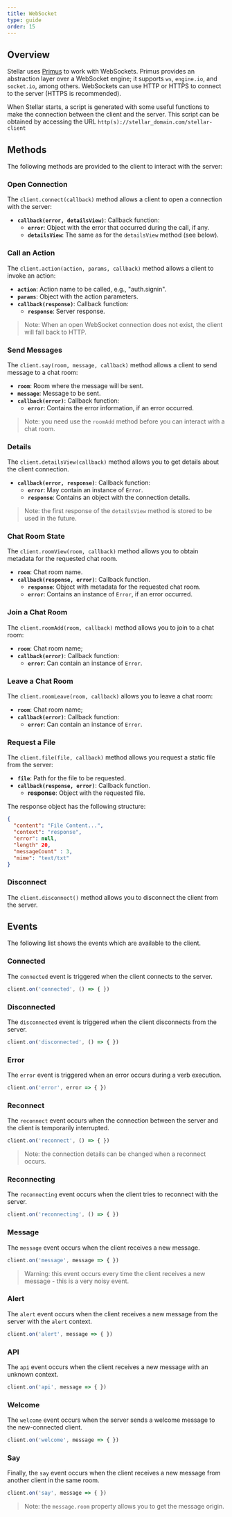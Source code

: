 ```yaml
---
title: WebSocket
type: guide
order: 15
---
```


## Overview

Stellar uses [Primus](http://primus.io) to work with WebSockets. Primus provides an abstraction layer over a WebSocket engine; it supports `ws`, `engine.io`, and `socket.io`, among others. WebSockets can use HTTP or HTTPS to connect to the server (HTTPS is recommended).

When Stellar starts, a script is generated with some useful functions to make the connection between the client and the server. This script can be obtained by accessing the URL `http(s)://stellar_domain.com/stellar-client`

## Methods

The following methods are provided to the client to interact with the server:

### Open Connection

The `client.connect(callback)` method allows a client to open a connection with the server:

- **`callback(error, detailsView)`**: Callback function:
  - **`error`**: Object with the error that occurred during the call, if any.
  - **`detailsView`**: The same as for the `detailsView` method (see below).

### Call an Action

The `client.action(action, params, callback)` method allows a client to invoke an action:

- **`action`**: Action name to be called, e.g., "auth.signin".
- **`params`**: Object with the action parameters.
- **`callback(response)`**: Callback function:
  - **`response`**: Server response.

> Note: When an open WebSocket connection does not exist, the client will fall back to HTTP.

### Send Messages

The `client.say(room, message, callback)` method allows a client to send message to a chat room:

- **`room`**: Room where the message will be sent.
- **`message`**: Message to be sent.
- **`callback(error)`**: Callback function:
  - **`error`**: Contains the error information, if an error occurred.

> Note: you need use the `roomAdd` method before you can interact with a chat room.

### Details

The `client.detailsView(callback)` method allows you to get details about the client connection.

- **`callback(error, response)`**: Callback function:
  - **`error`**: May contain an instance of `Error`.
  - **`response`**: Contains an object with the connection details.

> Note: the first response of the `detailsView` method is stored to be used in the future.

### Chat Room State

The `client.roomView(room, callback)` method allows you to obtain metadata for the requested chat room.

- **`room`**: Chat room name.
- **`callback(response, error)`**: Callback function.
  - **`response`**: Object with metadata for the requested chat room.
  - **`error`**: Contains an instance of `Error`, if an error occurred.

### Join a Chat Room

The `client.roomAdd(room, callback)` method allows you to join to a chat room:

- **`room`**: Chat room name;
- **`callback(error)`**: Callback function:
  - **`error`**: Can contain an instance of `Error`.

### Leave a Chat Room

The `client.roomLeave(room, callback)` allows you to leave a chat room:

- **`room`**: Chat room name;
- **`callback(error)`**: Callback function:
  - **`error`**: Can contain an instance of `Error`.

### Request a File

The `client.file(file, callback)` method allows you request a static file from the server:

- **`file`**: Path for the file to be requested.
- **`callback(response, error)`**: Callback function.
  - **response**: Object with the requested file.

The response object has the following structure:

```json
{
  "content": "File Content...",
  "context": "response",
  "error": null,
  "length" 20,
  "messageCount" : 3,
  "mime": "text/txt"
}
```

### Disconnect

The `client.disconnect()` method allows you to disconnect the client from the server.

## Events

The following list shows the events which are available to the client.

### Connected

The `connected` event is triggered when the client connects to the server.

```javascript
client.on('connected', () => { })
```

### Disconnected

The `disconnected` event is triggered when the client disconnects from the server.

```javascript
client.on('disconnected', () => { })
```

### Error

The `error` event is triggered when an error occurs during a verb execution.

```javascript
client.on('error', error => { })
```

### Reconnect

The `reconnect` event occurs when the connection between the server and the client is temporarily interrupted.

```javascript
client.on('reconnect', () => { })
```

> Note: the connection details can be changed when a reconnect occurs.

### Reconnecting

The `reconnecting` event occurs when the client tries to reconnect with the server.

```javascript
client.on('reconnecting', () => { })
```

### Message

The `message` event occurs when the client receives a new message.

```javascript
client.on('message', message => { })
```

> Warning: this event occurs every time the client receives a new message - this is a very noisy event.

### Alert

The `alert` event occurs when the client receives a new message from the server with the `alert` context.

```javascript
client.on('alert', message => { })
```

### API

The `api` event occurs when the client receives a new message with an unknown context.

```javascript
client.on('api', message => { })
```

### Welcome

The `welcome` event occurs when the server sends a welcome message to the new-connected client.

```javascript
client.on('welcome', message => { })
```

### Say

Finally, the `say` event occurs when the client receives a new message from another client in the same room.

```javascript
client.on('say', message => { })
```
> Note: the `message.room` property allows you to get the message origin.
